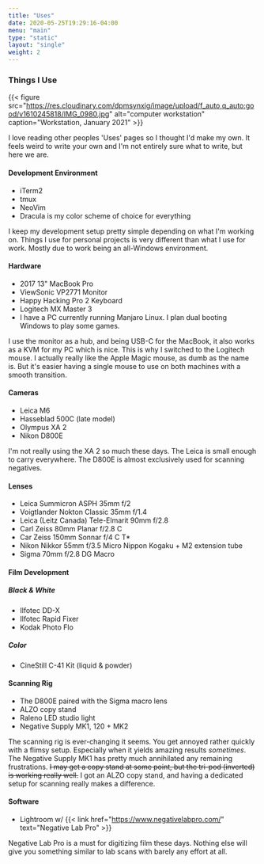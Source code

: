 ```yaml
---
title: "Uses"
date: 2020-05-25T19:29:16-04:00
menu: "main"
type: "static"
layout: "single"
weight: 2
---
```


### Things I Use

{{< figure src="https://res.cloudinary.com/dpmsynxig/image/upload/f_auto,q_auto:good/v1610245818/IMG_0980.jpg" alt="computer workstation" caption="Workstation, January 2021" >}}

I love reading other peoples 'Uses' pages so I thought I'd make my own. It feels weird to write your own and I'm not entirely sure what to write, but here we are.

#### Development Environment
- iTerm2
- tmux
- NeoVim
- Dracula is my color scheme of choice for everything

I keep my development setup pretty simple depending on what I'm working on. Things I use for personal projects is very different than what I use for work. Mostly due to work being an all-Windows environment.

#### Hardware
- 2017 13" MacBook Pro
- ViewSonic VP2771 Monitor
- Happy Hacking Pro 2 Keyboard
- Logitech MX Master 3
- I have a PC currently running Manjaro Linux. I plan dual booting Windows to play some games.

I use the monitor as a hub, and being USB-C for the MacBook, it also works as a KVM for my PC which is nice. This is why I switched to the Logitech mouse. I actually really like the Apple Magic mouse, as dumb as the name is. But it's easier having a single mouse to use on both machines with a smooth transition.

#### Cameras
- Leica M6
- Hasseblad 500C (late model)
- Olympus XA 2
- Nikon D800E

I'm not really using the XA 2 so much these days. The Leica is small enough to carry everywhere. The D800E is almost exclusively used for scanning negatives.

#### Lenses
- Leica Summicron ASPH 35mm f/2
- Voigtlander Nokton Classic 35mm f/1.4
- Leica (Leitz Canada) Tele-Elmarit 90mm f/2.8
- Carl Zeiss 80mm Planar f/2.8 C
- Car Zeiss 150mm Sonnar f/4 C T*
- Nikon Nikkor 55mm f/3.5 Micro Nippon Kogaku + M2 extension tube
- Sigma 70mm f/2.8 DG Macro

#### Film Development

##### Black & White
- Ilfotec DD-X
- Ilfotec Rapid Fixer
- Kodak Photo Flo

##### Color
- CineStill C-41 Kit (liquid & powder)

#### Scanning Rig
- The D800E paired with the Sigma macro lens
- ALZO copy stand
- Raleno LED studio light
- Negative Supply MK1, 120 + MK2

The scanning rig is ever-changing it seems. You get annoyed rather quickly with a flimsy setup. Especially when it yields amazing results *sometimes*. The Negative Supply MK1 has pretty much annihilated any remaining frustrations. ~~I may get a copy stand at some point, but the tri-pod (inverted) is working really well.~~ I got an ALZO copy stand, and having a dedicated setup for scanning really makes a difference.

#### Software
- Lightroom w/ {{< link href="https://www.negativelabpro.com/" text="Negative Lab Pro" >}}

Negative Lab Pro is a must for digitizing film these days. Nothing else will give you something similar to lab scans with barely any effort at all.
